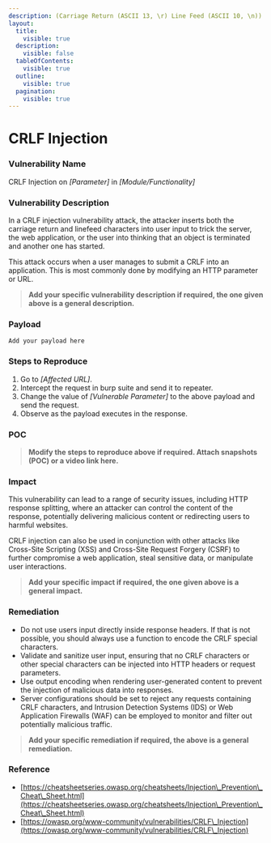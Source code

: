 ```yaml
---
description: (Carriage Return (ASCII 13, \r) Line Feed (ASCII 10, \n)) %0d%0a
layout:
  title:
    visible: true
  description:
    visible: false
  tableOfContents:
    visible: true
  outline:
    visible: true
  pagination:
    visible: true
---
```


# **CRLF Injection**

### **Vulnerability Name**

CRLF Injection on _\[Parameter]_ in _\[Module/Functionality]_

### **Vulnerability Description**

In a CRLF injection vulnerability attack, the attacker inserts both the carriage return and linefeed characters into user input to trick the server, the web application, or the user into thinking that an object is terminated and another one has started.

This attack occurs when a user manages to submit a CRLF into an application. This is most commonly done by modifying an HTTP parameter or URL.

> **Add your specific vulnerability description if required, the one given above is a general description.**

### **Payload**

```
Add your payload here
```

### **Steps to Reproduce**

1. Go to _\[Affected URL]_.
2. Intercept the request in burp suite and send it to repeater.
3. Change the value of _\[Vulnerable Parameter]_ to the above payload and send the request.
4. Observe as the payload executes in the response.

### **POC**

> **Modify the steps to reproduce above if required. Attach snapshots (POC) or a video link here.**

### **Impact**

This vulnerability can lead to a range of security issues, including HTTP response splitting, where an attacker can control the content of the response, potentially delivering malicious content or redirecting users to harmful websites.&#x20;

CRLF injection can also be used in conjunction with other attacks like Cross-Site Scripting (XSS) and Cross-Site Request Forgery (CSRF) to further compromise a web application, steal sensitive data, or manipulate user interactions.

> **Add your specific impact if required, the one given above is a general impact.**

### **Remediation**

* Do not use users input directly inside response headers. If that is not possible, you should always use a function to encode the CRLF special characters.&#x20;
* Validate and sanitize user input, ensuring that no CRLF characters or other special characters can be injected into HTTP headers or request parameters.&#x20;
* Use output encoding when rendering user-generated content to prevent the injection of malicious data into responses.&#x20;
* Server configurations should be set to reject any requests containing CRLF characters, and Intrusion Detection Systems (IDS) or Web Application Firewalls (WAF) can be employed to monitor and filter out potentially malicious traffic.

> **Add your specific remediation if required, the above is a general remediation.**

### **Reference**

* [https://cheatsheetseries.owasp.org/cheatsheets/Injection\_Prevention\_Cheat\_Sheet.html](https://cheatsheetseries.owasp.org/cheatsheets/Injection\_Prevention\_Cheat\_Sheet.html)
* [https://owasp.org/www-community/vulnerabilities/CRLF\_Injection](https://owasp.org/www-community/vulnerabilities/CRLF\_Injection)
